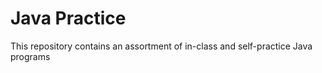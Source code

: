 # Java Practice

This repository contains an assortment of in-class and self-practice Java programs
